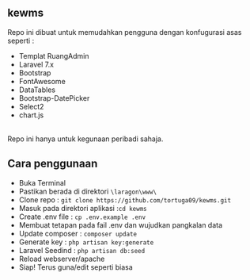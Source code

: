 ## kewms

Repo ini dibuat untuk memudahkan pengguna dengan konfugurasi asas seperti :
<ul>
    <li>Templat RuangAdmin</li>
    <li>Laravel 7.x</li>
    <li>Bootstrap</li>
    <li>FontAwesome</code></li>
    <li>DataTables</li>
    <li>Bootstrap-DatePicker</li>
    <li>Select2</li>
    <li>chart.js</li>
</ul>
<br>
Repo ini hanya untuk kegunaan peribadi sahaja.

## Cara penggunaan
<ul>
    <li>Buka Terminal
    <li>Pastikan berada di direktori <code>\laragon\www\</code></li>
    <li>Clone repo : <code>git clone https://github.com/tortuga09/kewms.git</code></li>
    <li>Masuk pada direktori aplikasi :<code>cd kewms</code></li>
    <li>Create .env file : <code>cp .env.example .env</code></li>
    <li>Membuat tetapan pada fail .env dan wujudkan pangkalan data</li>
    <li>Update composer : <code>composer update</code></li>
    <li>Generate key : <code>php artisan key:generate</code></li>
    <li>Laravel Seedind : <code>php artisan db:seed</code></li>
    <li>Reload webserver/apache</li>
    <li>Siap! Terus guna/edit seperti biasa</li>
</ul>
